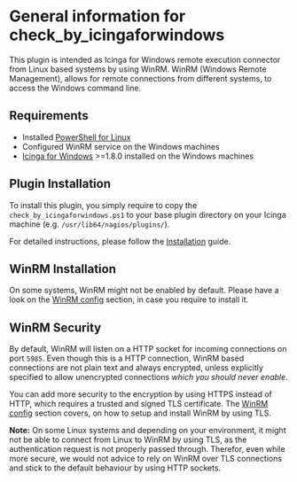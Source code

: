 # General information for check_by_icingaforwindows

This plugin is intended as Icinga for Windows remote execution connector from Linux based systems by using WinRM. WinRM (Windows Remote Management), allows for remote connections from different systems, to access the Windows command line.

## Requirements

* Installed [PowerShell for Linux](https://docs.microsoft.com/de-de/powershell/scripting/install/installing-powershell-on-linux)
* Configured WinRM service on the Windows machines
* [Icinga for Windows](https://icinga.com/docs/icinga-for-windows/latest/) >=1.8.0 installed on the Windows machines

## Plugin Installation

To install this plugin, you simply require to copy the `check_by_icingaforwindows.ps1` to your base plugin directory on your Icinga machine (e.g. `/usr/lib64/nagios/plugins/`).

For detailed instructions, please follow the [Installation](01-Installation.md) guide.

## WinRM Installation

On some systems, WinRM might not be enabled by default. Please have a look on the [WinRM config](02-WinRM_config.md) section, in case you require to install it.

## WinRM Security

By default, WinRM will listen on a HTTP socket for incoming connections on port `5985`. Even though this is a HTTP connection, WinRM based connections are not plain text and always encrypted, unless explicitly specified to allow unencrypted connections *which you should never enable*.

You can add more security to the encryption by using HTTPS instead of HTTP, which requires a trusted and signed TLS certificate. The [WinRM config](02-WinRM_config.md) section covers, on how to setup and install WinRM by using TLS.

**Note:** On some Linux systems and depending on your environment, it might not be able to connect from Linux to WinRM by using TLS, as the authentication request is not properly passed through. Therefor, even while more secure, we would not advice to rely on WinRM over TLS connections and stick to the default behaviour by using HTTP sockets.

